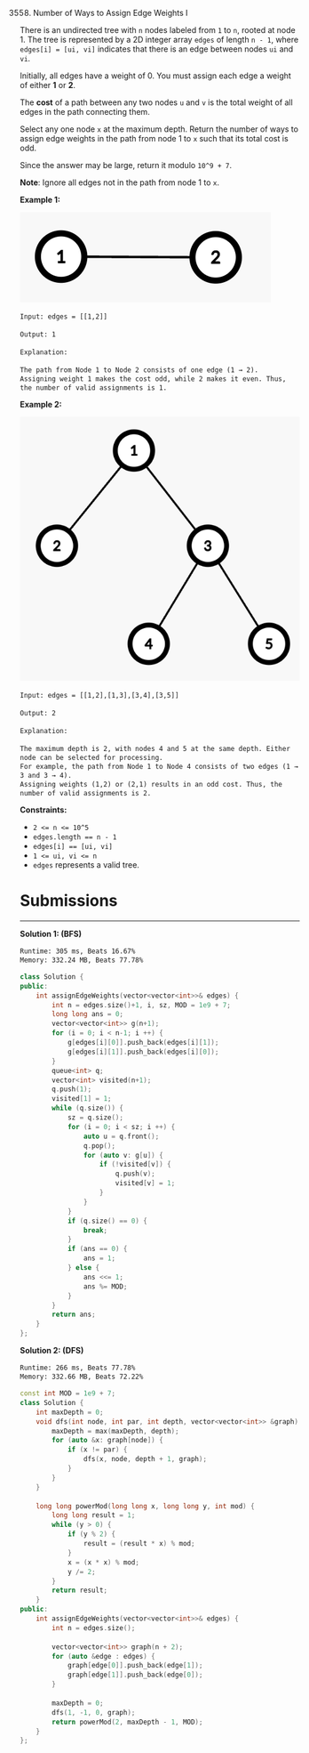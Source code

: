 3558. Number of Ways to Assign Edge Weights I

There is an undirected tree with `n` nodes labeled from `1` to `n`, rooted at node 1. The tree is represented by a 2D integer array `edges` of length `n - 1`, where `edges[i] = [ui, vi]` indicates that there is an edge between nodes `ui` and `vi`.

Initially, all edges have a weight of 0. You must assign each edge a weight of either **1** or **2**.

The **cost** of a path between any two nodes `u` and `v` is the total weight of all edges in the path connecting them.

Select any one node `x` at the maximum depth. Return the number of ways to assign edge weights in the path from node 1 to `x` such that its total cost is odd.

Since the answer may be large, return it modulo `10^9 + 7`.

**Note**: Ignore all edges not in the path from node 1 to `x`.

 

**Example 1:**

![3358_screenshot-2025-03-24-at-060006.png](img/3358_screenshot-2025-03-24-at-060006.png)
```
Input: edges = [[1,2]]

Output: 1

Explanation:

The path from Node 1 to Node 2 consists of one edge (1 → 2).
Assigning weight 1 makes the cost odd, while 2 makes it even. Thus, the number of valid assignments is 1.
```

**Example 2:**

![3358_screenshot-2025-03-24-at-055820.png](img/3358_screenshot-2025-03-24-at-055820.png)
```
Input: edges = [[1,2],[1,3],[3,4],[3,5]]

Output: 2

Explanation:

The maximum depth is 2, with nodes 4 and 5 at the same depth. Either node can be selected for processing.
For example, the path from Node 1 to Node 4 consists of two edges (1 → 3 and 3 → 4).
Assigning weights (1,2) or (2,1) results in an odd cost. Thus, the number of valid assignments is 2.
```

**Constraints:**

* `2 <= n <= 10^5`
* `edges.length == n - 1`
* `edges[i] == [ui, vi]`
* `1 <= ui, vi <= n`
* `edges` represents a valid tree.

# Submissions
---
**Solution 1: (BFS)**
```
Runtime: 305 ms, Beats 16.67%
Memory: 332.24 MB, Beats 77.78%
```
```c++
class Solution {
public:
    int assignEdgeWeights(vector<vector<int>>& edges) {
        int n = edges.size()+1, i, sz, MOD = 1e9 + 7;
        long long ans = 0;
        vector<vector<int>> g(n+1);
        for (i = 0; i < n-1; i ++) {
            g[edges[i][0]].push_back(edges[i][1]);
            g[edges[i][1]].push_back(edges[i][0]);
        }
        queue<int> q;
        vector<int> visited(n+1);
        q.push(1);
        visited[1] = 1;
        while (q.size()) {
            sz = q.size();
            for (i = 0; i < sz; i ++) {
                auto u = q.front();
                q.pop();
                for (auto v: g[u]) {
                    if (!visited[v]) {
                        q.push(v);
                        visited[v] = 1;
                    }
                }
            }
            if (q.size() == 0) {
                break;
            }
            if (ans == 0) {
                ans = 1;
            } else {
                ans <<= 1;
                ans %= MOD;
            }
        }
        return ans;
    }
};
```

**Solution 2: (DFS)**
```
Runtime: 266 ms, Beats 77.78%
Memory: 332.66 MB, Beats 72.22%
```
```c++
const int MOD = 1e9 + 7;
class Solution {
    int maxDepth = 0;
    void dfs(int node, int par, int depth, vector<vector<int>> &graph) {
        maxDepth = max(maxDepth, depth);
        for (auto &x: graph[node]) {
            if (x != par) {
                dfs(x, node, depth + 1, graph);
            }
        }
    }

    long long powerMod(long long x, long long y, int mod) {
        long long result = 1;
        while (y > 0) {
            if (y % 2) {
                result = (result * x) % mod;
            }
            x = (x * x) % mod;
            y /= 2;
        }
        return result;
    }
public:
    int assignEdgeWeights(vector<vector<int>>& edges) {
        int n = edges.size();
        
        vector<vector<int>> graph(n + 2);
        for (auto &edge : edges) {
            graph[edge[0]].push_back(edge[1]);
            graph[edge[1]].push_back(edge[0]);
        }
    
        maxDepth = 0;
        dfs(1, -1, 0, graph);
        return powerMod(2, maxDepth - 1, MOD);
    }
};
```
